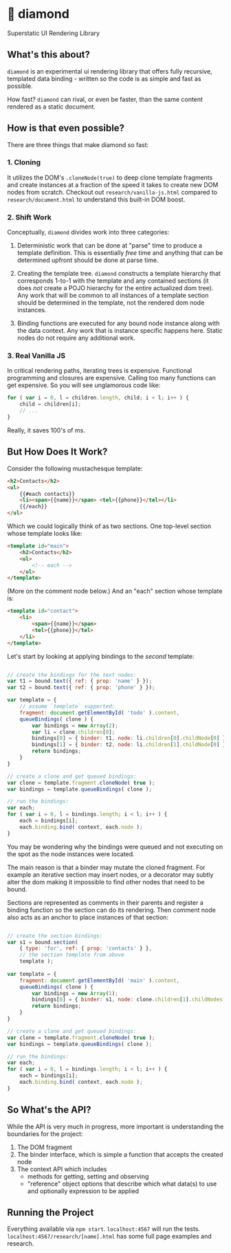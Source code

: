 # 💎 diamond

Superstatic UI Rendering Library

## What's this about?

`diamond` is an experimental ui rendering library that offers fully 
recursive, templated data binding - written so the code is as simple
and fast as possible.

How fast? `diamond` can rival, or even be faster, than the same 
content rendered as a static document.



## How is that even possible?

There are three things that make diamond so fast:

### 1. Cloning

It utilizes the DOM's `.cloneNode(true)` to deep clone template fragments 
and create instances at a fraction of the speed it takes to create new DOM nodes
from scratch. Checkout out `research/vanilla-js.html` compared to 
`research/document.html` to understand this built-in DOM boost.

### 2. Shift Work

Conceptually, `diamond` divides work into three categories:

1. Deterministic work that can be done at "parse" time to produce a template
definition. This is essentially *free* time and anything that can be determined
upfront should be done at parse time.

2. Creating the template tree. `diamond` constructs a template hierarchy that 
corresponds 1-to-1 with the template and any contained sections (it does *not* 
create a POJO hierarchy for the entire actualized dom tree). Any work
that will be common to all instances of a template section should be determined
in the template, not the rendered dom node instances.

3. Binding functions are executed for any bound node instance along with 
the data context. Any work that is instance specific happens here. 
Static nodes do not require any additional work.
	 
### 3. Real Vanilla JS

In critical rendering paths, iterating trees is expensive. Functional programming 
and closures are expensive. Calling too many functions can get expensive. So you will
see unglamorous code like:

```js
for ( var i = 0, l = children.length, child; i < l; i++ ) {
	child = children[i];
	// ...
}
```

Really, it saves 100's of ms.

## But How Does It Work?

Consider the following mustachesque template:

```html
<h2>Contacts</h2>
<ul>
	{{#each contacts}}
	<li><span>{{name}}</span> <tel>{{phone}}</tel></li>
	{{/each}}
</ul>
```

Which we could logically think of as two sections. One
top-level section whose template looks like:

```html
<template id="main">
	<h2>Contacts</h2>
	<ul>
		<!-- each -->
	</ul>
</template>
```

(More on the comment node below.) And an "each" section whose template is:

```html
<template id="contact">
	<li>
		<span>{{name}}</span>
		<tel>{{phone}}</tel>
	</li>
</template>
```

Let's start by looking at applying bindings to the _second_ template:

```js

// create the bindings for the text nodes:
var t1 = bound.text({ ref: { prop: 'name' } });
var t2 = bound.text({ ref: { prop: 'phone' } });

var template = {
	// assume `template` supported:
	fragment: document.getElementById( 'todo' ).content,
	queueBindings( clone ) {
		var bindings = new Array(2);
		var li = clone.children[0];
		bindings[0] = { binder: t1, node: li.children[0].childNode[0] });
		bindings[1] = { binder: t2, node: li.children[1].childNode[0] });
		return bindings;
	}
}

// create a clone and get queued bindings:
var clone = template.fragment.cloneNode( true );
var bindings = template.queueBindings( clone );

// run the bindings:
var each;
for ( var i = 0, l = bindings.length; i < l; i++ ) {
	each = bindings[i];
	each.binding.bind( context, each.node );
}

```

You may be wondering why the bindings were queued and not executing 
on the spot as the node instances were located. 

The main reason is that a binder may mutate the cloned fragment.
For example an iterative section may insert nodes, or a decorator 
may subtly alter the dom making it impossible to find other nodes
that need to be bound. 

Sections are represented as comments in their parents and register
a binding function so the section can do its rendering. Then comment
node also acts as an anchor to place instances of that section:

```js

// create the section bindings:
var s1 = bound.section(
	{ type: 'for', ref: { prop: 'contacts' } },
	// the section template from above
	template );
	
var template = {
	fragment: document.getElementById( 'main' ).content,
	queueBindings( clone ) {
		var bindings = new Array(1);
		bindings[0] = { binder: s1, node: clone.children[1].childNodes[1] });
		return bindings;
	}
}

// create a clone and get queued bindings:
var clone = template.fragment.cloneNode( true );
var bindings = template.queueBindings( clone );

// run the bindings:
var each;
for ( var i = 0, l = bindings.length; i < l; i++ ) {
	each = bindings[i];
	each.binding.bind( context, each.node );
}

```

## So What's the API?

While the API is very much in progress, more important is
understanding the boundaries for the project:

1. The DOM fragment
2. The binder interface, which is simple a function that
   accepts the created node
3. The context API which includes
	* methods for getting, setting and observing
	* "reference" object options that describe which what
	data(s) to use and optionally expression to be applied

## Running the Project

Everything available via `npm start`. `localhost:4567` will run
the tests. `localhost:4567/research/[name].html` has some full 
page examples and research. 


